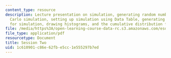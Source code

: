 ```yaml
---
content_type: resource
description: Lecture presentation on simulation, generating random numbers, Monte
  Carlo simulation, setting up simulation using Data Table, generating statistics
  for simulation, drawing histograms, and the cumulative distribution function (CDF).
file: /media/https%3A/open-learning-course-data-rc.s3.amazonaws.com/esd-70j-engineering-economy-module-fall-2009/1c610901c86e62fbe5cc1e555297b7ed_MITESD_70Jf09_lec02.pdf
file_type: application/pdf
resourcetype: Document
title: Session Two
uid: 1c610901-c86e-62fb-e5cc-1e555297b7ed
---
```


